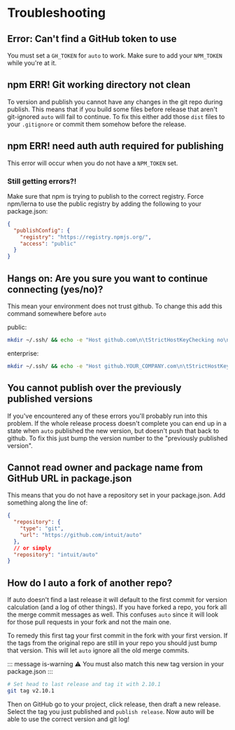 # Troubleshooting

## Error: Can't find a GitHub token to use

You must set a `GH_TOKEN` for `auto` to work. Make sure to add your `NPM_TOKEN` while you're at it.

## npm ERR! Git working directory not clean

To version and publish you cannot have any changes in the git repo during publish. This means that if you build some files before release that aren't git-ignored `auto` will fail to continue. To fix this either add those `dist` files to your `.gitignore` or commit them somehow before the release.

## npm ERR! need auth auth required for publishing

This error will occur when you do not have a `NPM_TOKEN` set.

### Still getting errors?!

Make sure that npm is trying to publish to the correct registry. Force npm/lerna to use the public registry by adding the following to your package.json:

```json
{
  "publishConfig": {
    "registry": "https://registry.npmjs.org/",
    "access": "public"
  }
}
```

## Hangs on: Are you sure you want to continue connecting (yes/no)?

This mean your environment does not trust github. To change this add this command somewhere before `auto`

public:

```sh
mkdir ~/.ssh/ && echo -e "Host github.com\n\tStrictHostKeyChecking no\n" > ~/.ssh/config
```

enterprise:

```sh
mkdir ~/.ssh/ && echo -e "Host github.YOUR_COMPANY.com\n\tStrictHostKeyChecking no\n" > ~/.ssh/config
```

## You cannot publish over the previously published versions

If you've encountered any of these errors you'll probably run into this problem. If the whole release process doesn't complete you can end up in a state when `auto` published the new version, but doesn't push that back to github. To fix this just bump the version number to the "previously published version".

## Cannot read owner and package name from GitHub URL in package.json

This means that you do not have a repository set in your package.json. Add something along the line of:

```json
{
  "repository": {
    "type": "git",
    "url": "https://github.com/intuit/auto"
  },
  // or simply
  "repository": "intuit/auto"
}
```

## How do I auto a fork of another repo?

If auto doesn't find a last release it will default to the first commit for version calculation (and a log of other things). If you have forked a repo, you fork all the merge commit messages as well. This confuses `auto` since it will look for those pull requests in your fork and not the main one.

To remedy this first tag your first commit in the fork with your first version. If the tags from the original repo are still in your repo you should just bump that version. This will let `auto` ignore all the old merge commits.

::: message is-warning
:warning: You must also match this new tag version in your package.json
:::

```sh
# Set head to last release and tag it with 2.10.1
git tag v2.10.1
```

Then on GitHub go to your project, click release, then draft a new release. Select the tag you just published and `publish release`. Now auto will be able to use the correct version and git log!
